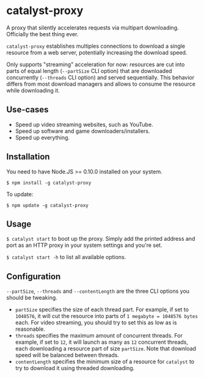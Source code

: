 catalyst-proxy
==============
A proxy that silently accelerates requests via multipart downloading. Officially the best thing ever.

`catalyst-proxy` establishes multiples connections to download a single resource from a web server, potentially increasing the download speed.

Only supports "streaming" acceleration for now: resources are cut into parts of equal length (`--partSize` CLI option) that are downloaded concurrently (`--threads` CLI option) and served sequentially. This behavior differs from most download managers and allows to consume the resource while downloading it.

Use-cases
---------
  * Speed up video streaming websites, such as YouTube.
  * Speed up software and game downloaders/installers.
  * Speed up everything.

Installation
------------
You need to have Node.JS >= 0.10.0 installed on your system.
```
$ npm install -g catalyst-proxy
```

To update:
```
$ npm update -g catalyst-proxy
```

Usage
-----
```$ catalyst start``` to boot up the proxy. Simply add the printed address and port as an HTTP proxy in your system settings and you're set.

```$ catalyst start -h``` to list all available options.

Configuration
-------------
`--partSize`, `--threads` and `--contentLength` are the three CLI options you should be tweaking.

  * `partSize` specifies the size of each thread part. For example, if set to `1048576`, it will cut the resource into parts of `1 megabyte = 1048576 bytes` each. For video streaming, you should try to set this as low as is reasonable.
  * `threads` specifies the maximum amount of concurrent threads. For example, if set to `12`, it will launch as many as `12` concurrent threads, each downloading a resource part of size `partSize`. Note that download speed will be balanced between threads.
  * `contentLength` specifies the minimum size of a resource for `catalyst` to try to download it using threaded downloading.
